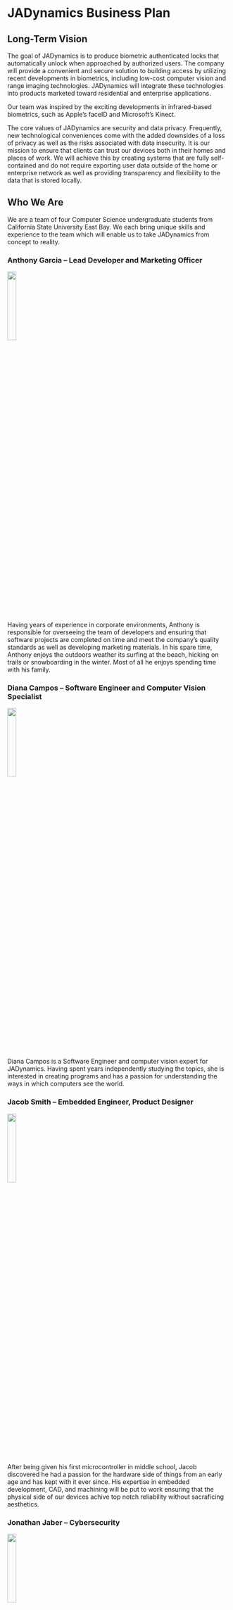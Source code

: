 # JADynamics Business Plan

## Long-Term Vision

The goal of JADynamics is to produce biometric authenticated locks that automatically unlock when approached by authorized users. The company will provide a convenient and secure solution to building access by utilizing recent developments in biometrics, including low-cost computer vision and range imaging technologies. JADynamics will integrate these technologies into products marketed toward residential and enterprise applications. 

Our team was inspired by the exciting developments in infrared-based biometrics, such as Apple’s faceID and Microsoft’s Kinect. 

The core values of JADynamics are security and data privacy. Frequently, new technological conveniences come with the added downsides of a loss of privacy as well as the risks associated with data insecurity. It is our mission to ensure that clients can trust our devices both in their homes and places of work. We will achieve this by creating systems that are fully self-contained and do not require exporting user data outside of the home or enterprise network as well as providing transparency and flexibility to the data that is stored locally.

## Who We Are

We are a team of four Computer Science undergraduate students from California State University East Bay. We each bring unique skills and experience to the team which will enable us to take JADynamics from concept to reality. 

### Anthony Garcia – Lead Developer and Marketing Officer

<img src="https://user-images.githubusercontent.com/111711595/233807584-4f22693a-b121-4325-bccb-04b2042ddcaa.png" width=20% height=20%>

Having years of experience in corporate environments, Anthony is responsible for overseeing the team of developers and ensuring that software projects are completed on time and meet the company’s quality standards as well as developing marketing materials. In his spare time, Anthony enjoys the outdoors weather its surfing at the beach, hicking on trails or snowboarding in the winter. Most of all he enjoys spending time with his family.

### Diana Campos – Software Engineer and Computer Vision Specialist

<img src="https://user-images.githubusercontent.com/111711595/233807644-c2752e9f-8c0f-4751-9878-04821160a136.png" width=20% height=20%>

Diana Campos is a Software Engineer and computer vision expert for JADynamics. Having spent years independently studying the topics, she is interested in creating programs and has a passion for understanding the ways in which computers see the world. 

### Jacob Smith – Embedded Engineer, Product Designer

<img src="https://user-images.githubusercontent.com/111711595/233810381-f7c6e395-be40-4284-9a1c-6e95d2a8a384.png" width=20% height=20%>

After being given his first microcontroller in middle school, Jacob discovered he had a passion for the hardware side of things from an early age and has kept with it ever since. His expertise in embedded development, CAD, and machining will be put to work ensuring that the physical side of our devices achive top notch reliability without sacraficing aesthetics. 

### Jonathan Jaber – Cybersecurity

<img src="https://user-images.githubusercontent.com/111711595/233810478-19504598-cb83-4c67-8bd0-91235a6ed02b.png" width=20% height=20%>

Jonathan has a passion for puzzles and mathematics and is a wealth of knowledge about cybersecurity. He's in charge of ensuring our user's data remains theirs and only theirs. In addition, he's an avid gamer and travel enthusiast. 

## Timeline

### 0–18 months: Research & Design

During this period, our team of experts will be hard at work designing & prototyping our initial product. We'll also be working with manufacturing partners abroad at this stage to ensure that our products can be made economically and en masse. 

### 18–24 months: Enter Production

After we've locked in a design that meets our standards we'll work with our manufacturing partner on creating the necessary tooling for an initial production run. During this period we'll be doing regular quality checks and field testing our devices in real world environments.

### 24–36 months: Sales growth in the consumer market

Once our products are in production we will strategically market them to target consumers. We believe that homeowners will provide the highest potential for growth. Platforms such as NextDoor as well as advertisements location-targeted to suburban neighborhoods on other platforms offer great opportunities to push into this market. In addition, we believe our stance on data privacy will resonate with technology enthusiasts. To enter this market, we work with technology influencers to create sponsored reviews and advertisements on social media platforms. 

### 36 months and beyond:

As we grow and become a recognized name in building access control we will begin our entrance into markets beyond residential. New products will be developed catering to security focused organizations, such as industrial enterprises and governmental organizations. We believe our closed system approach to security will appeal to these customers. Trade shows for high technology industries, such as the A&D Aerospace Manufacturing Conference and the Money 20/20 Banking Conference will provide opportunities to showcase our technology and build relationships with potential organizational customers. In addition, we will be engaging in aggressive direct marketing to high value targets.


## External Opportunities

JADynamics is in a unique position to capitalize on a number of external opportunities. 

### Co-marketing: 
We can partner with other companies in the security and biometric space to expand our market presence. For example, we can partner with a lock manufacturer to create a co-branded product that utilizes our software to provide a secure and convenient solution to home access. 

### Venture Capital Funding: 
We can look to venture capital firms that have helped grow security technologies in the past to support our growth, such as Accel and Softbank. This will enable us to expand our customer base, increase our marketing reach, and develop new products. 

### Conferences: 
We can attend conferences such as the International Biometric Industry Association (IBIA) to stay up to date on the latest developments in the industry and establish relationships with potential partners. 
